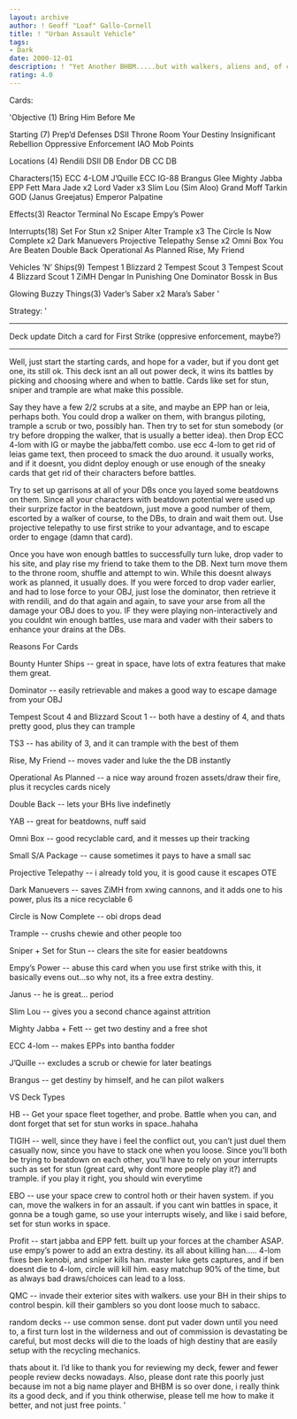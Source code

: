 ```yaml
---
layout: archive
author: ! Geoff "Loaf" Gallo-Cornell
title: ! "Urban Assault Vehicle"
tags:
- Dark
date: 2000-12-01
description: ! "Yet Another BHBM.....but with walkers, aliens and, of course, the regular suspects."
rating: 4.0
---
```

Cards: 

'Objective (1)
Bring Him Before Me

Starting (7)
Prep’d Defenses
DSII Throne Room
Your Destiny
Insignificant Rebellion
Oppressive Enforcement
IAO
Mob Points


Locations (4)
Rendili
DSII DB
Endor DB
CC DB

Characters(15)
ECC 4-LOM
J’Quille
ECC IG-88
Brangus Glee
Mighty Jabba
EPP Fett
Mara Jade x2
Lord Vader x3
Slim Lou (Sim Aloo)
Grand Moff Tarkin
GOD (Janus Greejatus)
Emperor Palpatine

Effects(3)
Reactor Terminal
No Escape
Empy’s Power

Interrupts(18)
Set For Stun x2
Sniper
Alter
Trample x3
The Circle Is Now Complete x2
Dark Manuevers
Projective Telepathy
Sense x2
Omni Box
You Are Beaten
Double Back
Operational As Planned
Rise, My Friend

Vehicles ’N’ Ships(9)
Tempest 1
Blizzard 2
Tempest Scout 3
Tempest Scout 4
Blizzard Scout 1
ZiMH
Dengar In Punishing One
Dominator
Bossk in Bus

Glowing Buzzy Things(3)
Vader’s Saber x2
Mara’s Saber '

Strategy: '

-------------------------------------
Deck update Ditch a card for First Strike (oppresive enforcement, maybe?)

-------------------------------------


Well, just start the starting cards, and hope for a vader, but if you dont get one, its still ok.  This deck isnt an all out power deck, it wins its battles by picking and choosing where and when to battle. Cards like set for stun, sniper and trample are what make this possible.

Say they have a few 2/2 scrubs at a site, and maybe an EPP han or leia, perhaps both. You could drop a walker on them, with brangus piloting, trample a scrub or two, possibly han. Then try to set for stun somebody (or try before dropping the walker, that is usually a better idea). then Drop ECC 4-lom with IG or maybe the jabba/fett combo. use ecc 4-lom to get rid of leias game text, then proceed to smack the duo around. it usually works, and if it doesnt, you didnt deploy enough or use enough of the sneaky cards that get rid of their characters before battles.

Try to set up garrisons at all of your DBs once you layed some beatdowns on them. Since all your characters with beatdown potential were used up their surprize factor in the beatdown, just move a good number of them, escorted by a walker of course, to the DBs, to drain and wait them out. Use projective telepathy to use first strike to your advantage, and to escape order to engage (damn that card).

Once you have won enough battles to successfully turn luke, drop vader to his site, and play rise my friend to take them to the DB. Next turn move them to the throne room, shuffle and attempt to win. While this doesnt always work as planned, it usually does. If you were forced to drop vader earlier, and had to lose force to your OBJ, just lose the dominator, then retrieve it with rendili, and do that again and again, to save your arse from all the damage your OBJ does to you. IF they were playing non-interactively and you couldnt win enough battles, use mara and vader with their sabers to enhance your drains at the DBs.

Reasons For Cards

Bounty Hunter Ships -- great in space, have lots of extra features that make them great.

Dominator -- easily retrievable and makes a good way to escape damage from your OBJ

Tempest Scout 4 and Blizzard Scout 1 -- both have a destiny of 4, and thats pretty good, plus they can trample

TS3 -- has ability of 3, and it can trample with the best of them

Rise, My Friend -- moves vader and luke the the DB instantly

Operational As Planned -- a nice way around frozen assets/draw their fire, plus it recycles cards nicely

Double Back -- lets your BHs live indefinetly

YAB -- great for beatdowns, nuff said

Omni Box -- good recyclable card, and it messes up their tracking

Small S/A Package -- cause sometimes it pays to have a small sac

Projective Telepathy -- i already told you, it is good cause it escapes OTE

Dark Manuevers -- saves ZiMH from xwing cannons, and it adds one to his power, plus its a nice recyclable 6

Circle is Now Complete -- obi drops dead

Trample -- crushs chewie and other people too

Sniper + Set for Stun -- clears the site for easier beatdowns

Empy’s Power -- abuse this card when you use first strike with this, it basically evens out...so why not, its a free extra destiny.

Janus -- he is great... period

Slim Lou -- gives you a second chance against attrition

Mighty Jabba + Fett -- get two destiny and a free shot

ECC 4-lom -- makes EPPs into bantha fodder

J’Quille -- excludes a scrub or chewie for later beatings

Brangus -- get destiny by himself, and he can pilot walkers

VS Deck Types

HB -- Get your space fleet together, and probe. Battle when you can, and dont forget that set for stun works in space..hahaha

TIGIH -- well, since they have i feel the conflict out, you can’t just duel them casually now, since you have to stack one when you loose. Since you’ll both be trying to beatdown on each other, you’ll have to rely on your interrupts such as set for stun (great card, why dont more people play it?) and trample. if you play it right, you should win everytime

EBO -- use your space crew to control hoth or their haven system. if you can, move the walkers in for an assault. if you cant win battles in space, it gonna be a tough game, so use your interrupts wisely, and like i said before, set for stun works in space.

Profit -- start jabba and EPP fett. built up your forces at the chamber ASAP. use empy’s power to add an extra destiny. its all about killing han..... 4-lom fixes ben kenobi, and sniper kills han. master luke gets captures, and if ben doesnt die to 4-lom, circle will kill him. easy matchup 90% of the time, but as always bad draws/choices can lead to a loss.

QMC -- invade their exterior sites with walkers. use your BH in their ships to control bespin. kill their gamblers so you dont loose much to sabacc.

random decks -- use common sense. dont put vader down until you need to, a first turn lost in the wilderness and out of commission is devastating be careful, but most decks will die to the loads of high destiny that are easily setup with the recycling mechanics.


thats about it. I’d like to thank you for reviewing my deck, fewer and fewer people review decks nowadays. Also, please dont rate this poorly just because im not a big name player and BHBM is so over done, i really think its a good deck, and if you think otherwise, please tell me how to make it better, and not just free points.
'